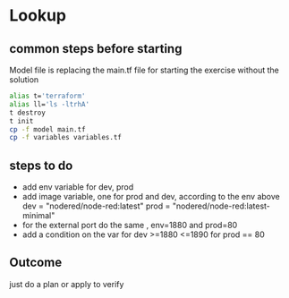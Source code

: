 # Lookup

## common steps before starting

Model file is replacing the main.tf file for starting the exercise without the solution

```bash
alias t='terraform'
alias ll='ls -ltrhA'
t destroy
t init
cp -f model main.tf
cp -f variables variables.tf
````

## steps to do
- add env variable for dev, prod
- add image variable, one for prod and dev, according to the env above
  dev = "nodered/node-red:latest"
  prod = "nodered/node-red:latest-minimal"
- for the external port do the same , env=1880 and prod=80
- add a condition on the var
  for dev >=1880 <=1890
  for prod == 80

## Outcome
just do a plan or apply to verify